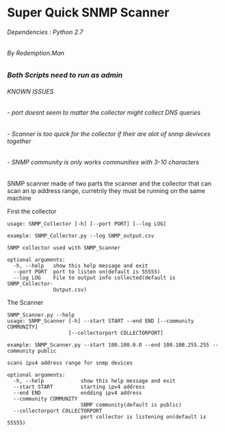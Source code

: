 # Super Quick SNMP Scanner
###### Dependencies : Python 2.7
###### By Redemption.Man

### ***Both Scripts need to run as admin***
###### KNOWN ISSUES
######	- port doesnt seem to matter the collector might collect DNS queries
######	- Scanner is too quick for the collector if their are alot of snmp devivces together
######	- SNMP community is only works communities with 3-10 characters

SNMP scanner made of two parts the scanner and the collector that can scan an ip address range, curretnly they must be running on the same machine

First the collector
```
usage: SNMP_Collector [-h] [--port PORT] [--log LOG]

example: SNMP_Collector.py --log SNMP_output.csv

SNMP collector used with SNMP_Scanner

optional arguments:
  -h, --help   show this help message and exit
  --port PORT  port to listen on(default is 55555)
  --log LOG    File to output info collected(default is SNMP_Collector-
               Output.csv)
``` 
The Scanner
```
SNMP_Scanner.py --help
usage: SNMP_Scanner [-h] --start START --end END [--community COMMUNITY]
                    [--collectorport COLLECTORPORT]

example: SNMP_Scanner.py --start 100.100.0.0 --end 100.100.255.255 --community public
 					
scans ipv4 address range for snmp devices

optional arguments:
  -h, --help            show this help message and exit
  --start START         starting ipv4 address
  --end END             endding ipv4 address
  --community COMMUNITY
                        SNMP community(default is public)
  --collectorport COLLECTORPORT
                        port collector is listening on(default is 55555)

```  
